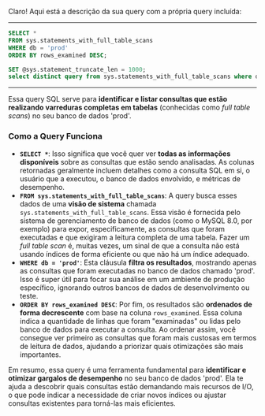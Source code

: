 Claro! Aqui está a descrição da sua query com a própria query incluída:

---

```sql
SELECT *
FROM sys.statements_with_full_table_scans
WHERE db = 'prod'
ORDER BY rows_examined DESC;
```
```sql
SET @sys.statement_truncate_len = 1000;
select distinct query from sys.statements_with_full_table_scans where db = 'sei-prod'
```

---

Essa query SQL serve para **identificar e listar consultas que estão realizando varreduras completas em tabelas** (conhecidas como *full table scans*) no seu banco de dados 'prod'.

### Como a Query Funciona

* **`SELECT *`**: Isso significa que você quer ver **todas as informações disponíveis** sobre as consultas que estão sendo analisadas. As colunas retornadas geralmente incluem detalhes como a consulta SQL em si, o usuário que a executou, o banco de dados envolvido, e métricas de desempenho.
* **`FROM sys.statements_with_full_table_scans`**: A query busca esses dados de uma **visão de sistema** chamada `sys.statements_with_full_table_scans`. Essa visão é fornecida pelo sistema de gerenciamento de banco de dados (como o MySQL 8.0, por exemplo) para expor, especificamente, as consultas que foram executadas e que exigiram a leitura completa de uma tabela. Fazer um *full table scan* é, muitas vezes, um sinal de que a consulta não está usando índices de forma eficiente ou que não há um índice adequado.
* **`WHERE db = 'prod'`**: Esta cláusula **filtra os resultados**, mostrando apenas as consultas que foram executadas no banco de dados chamado 'prod'. Isso é super útil para focar sua análise em um ambiente de produção específico, ignorando outros bancos de dados de desenvolvimento ou teste.
* **`ORDER BY rows_examined DESC`**: Por fim, os resultados são **ordenados de forma decrescente** com base na coluna `rows_examined`. Essa coluna indica a quantidade de linhas que foram "examinadas" ou lidas pelo banco de dados para executar a consulta. Ao ordenar assim, você consegue ver primeiro as consultas que foram mais custosas em termos de leitura de dados, ajudando a priorizar quais otimizações são mais importantes.

Em resumo, essa query é uma ferramenta fundamental para **identificar e otimizar gargalos de desempenho** no seu banco de dados 'prod'. Ela te ajuda a descobrir quais consultas estão demandando mais recursos de I/O, o que pode indicar a necessidade de criar novos índices ou ajustar consultas existentes para torná-las mais eficientes.
